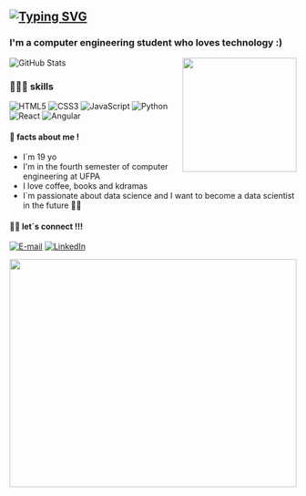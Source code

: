 [![Typing SVG](https://readme-typing-svg.demolab.com?font=Noto+Sans+MonoPause&weight=700&size=24&duration=4999&pause=1000&color=ffafcc&&vCenter=true&width=435&lines=Hi!+I%C2%B4m+Thalia++%F0%9F%9A%80)](https://git.io/typing-svg)
---
###  I'm a computer engineering student who loves technology :)
<img align="right" height="200px" src='https://i.pinimg.com/originals/7d/07/a2/7d07a255678962d30d8717dcf5dbd266.gif'/>

![GitHub Stats](https://github-readme-stats.vercel.app/api?username=thaliaramoss&hide_title=true&theme=transparent&bg_color=000&border_color=ffafcc&show_icons=true&icon_color=ffafcc&title_color=ffafcc&text_color=fff)

### 👩🏻‍💻 skills
![HTML5](https://img.shields.io/badge/HTML5-000?style=for-the-badge&logo=html5&logoColor=ffafcc)
![CSS3](https://img.shields.io/badge/CSS3-000?style=for-the-badge&logo=css3&logoColor=ffafcc)
![JavaScript](https://img.shields.io/badge/JavaScript-000?style=for-the-badge&logo=javascript&logoColor=ffafcc)
![Python](https://img.shields.io/badge/Python-000?style=for-the-badge&logo=python&logoColor=ffafcc)
![React](https://img.shields.io/badge/React-000?style=for-the-badge&logo=react&logoColor=ffafcc)
![Angular](https://img.shields.io/badge/Angular-000?style=for-the-badge&logo=angular&logoColor=ffafcc)

#### 🪩 facts about me !
- I´m 19 yo
- I'm in the fourth semester of computer engineering at UFPA
- I love coffee, books and kdramas
- I´m passionate about data science and I want to become a data scientist in the future 🤞🏻


#### 👋🏻 let´s connect !!!
[![E-mail](https://img.shields.io/badge/-Email-000?style=for-the-badge&logo=microsoft-outlook&logoColor=ffafcc&color:ff5d8f)](mailto:thzliaramos@gmail.com)
[![LinkedIn](https://img.shields.io/badge/-LinkedIn-000?style=for-the-badge&logo=linkedin&logoColor=ffafcc&color:ff5d8f)](https://www.linkedin.com/in/thaliaramoss)

<img width="100%" height="400px" src="https://i.pinimg.com/originals/d0/bf/c7/d0bfc76da6de38f91bcec23efe85082a.gif"/>
